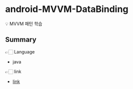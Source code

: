 # android-MVVM-DataBinding

<aside>
💡 MVVM 패턴 학습
</aside>

## Summary
👉🏻 Language
- java

👉🏻 link
- [link](https://github.com/MindorksOpenSource/MVVM-Architecture-Android-Beginners)

